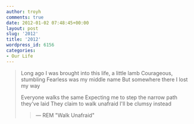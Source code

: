 ```yaml
---
author: troyh
comments: true
date: 2012-01-02 07:48:45+00:00
layout: post
slug: '2012'
title: '2012'
wordpress_id: 6156
categories:
- Our Life
---
```


<blockquote>Long ago I was brought into this life, a little lamb
Courageous, stumbling
Fearless was my middle name
But somewhere there I lost my way

Everyone walks the same
Expecting me to step the narrow path they've laid
They claim to walk unafraid
I'll be clumsy instead

> 
> — REM "Walk Unafraid"
> 
> 
</blockquote>
